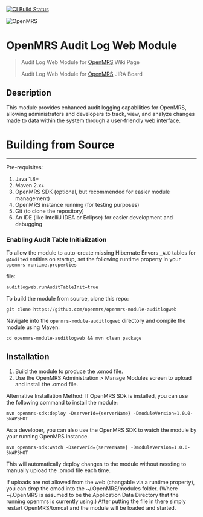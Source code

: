 [![CI Build Status](https://github.com/openmrs/openmrs-module-webservices.rest/actions/workflows/maven.yml/badge.svg)](https://github.com/nsalifu/openmrs-module-auditlogweb/blob/unit-tests/.github/workflows/maven.yml)

<img src="https://talk.openmrs.org/uploads/default/original/2X/f/f1ec579b0398cb04c80a54c56da219b2440fe249.jpg" alt="OpenMRS"/>

# OpenMRS Audit Log Web Module

> Audit Log Web Module for [OpenMRS](https://openmrs.atlassian.net/wiki/spaces/projects/pages/363757631/Improved+Audit+Logging) Wiki Page
>
> 
> Audit Log Web Module for [OpenMRS](https://openmrs.atlassian.net/jira/software/c/projects/AUDIT/summary)  JIRA Board

Description
-----------
This module provides enhanced audit logging capabilities for OpenMRS, allowing administrators and developers to track, view, and analyze changes made to data within the system through a user-friendly web interface.

# Building from Source
--------------------
Pre-requisites:
1. Java 1.8+ 
2. Maven 2.x+
3. OpenMRS SDK (optional, but recommended for easier module management)
4. OpenMRS instance running (for testing purposes)
5. Git (to clone the repository)
6. An IDE (like IntelliJ IDEA or Eclipse) for easier development and debugging

### Enabling Audit Table Initialization

To allow the module to auto-create missing Hibernate Envers `_AUD` tables for `@Audited` entities on startup, set the following runtime property in your `openmrs-runtime.properties` 

file:

`auditlogweb.runAuditTableInit=true`

To build the module from source, clone this repo:
```
git clone https://github.com/openmrs/openmrs-module-auditlogweb
```
Navigate into the `openmrs-module-auditlogweb` directory and compile the module using Maven:
```
cd openmrs-module-auditlogweb && mvn clean package
```

Installation
------------
1. Build the module to produce the .omod file.
2. Use the OpenMRS Administration > Manage Modules screen to upload and install the .omod file.

Alternative Installation Method: 
If OpenMRS SDk is installed, you can use the following command to install the module:
```
mvn openmrs-sdk:deploy -DserverId={serverName} -DmoduleVersion=1.0.0-SNAPSHOT
```
As a developer, you can also use the OpenMRS SDK to watch the module by your running OpenMRS instance.
```
mvn openmrs-sdk:watch -DserverId={serverName} -DmoduleVersion=1.0.0-SNAPSHOT
```
This will automatically deploy changes to the module without needing to manually upload the .omod file each time.

If uploads are not allowed from the web (changable via a runtime property), you can drop the omod
into the ~/.OpenMRS/modules folder.  (Where ~/.OpenMRS is assumed to be the Application 
Data Directory that the running openmrs is currently using.)  After putting the file in there 
simply restart OpenMRS/tomcat and the module will be loaded and started.
